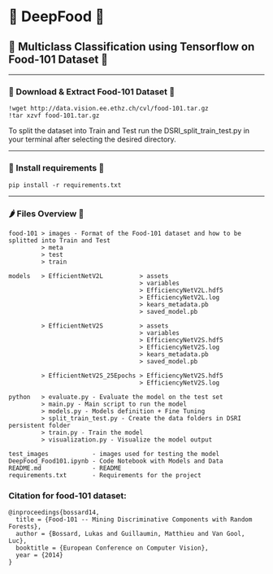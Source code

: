 # 🍕 DeepFood 🍝
## 🥖 Multiclass Classification using Tensorflow on Food-101 Dataset 🥐
-----------------------------------------------------------------------------------------
### 🍟 Download & Extract Food-101 Dataset 🍔
```
!wget http://data.vision.ee.ethz.ch/cvl/food-101.tar.gz
!tar xzvf food-101.tar.gz
```
To split the dataset into Train and Test run the DSRI_split_train_test.py in your terminal after selecting the desired directory.

-----------------------------------------------------------------------------------------
### 🍪 Install requirements 🍬
```
pip install -r requirements.txt
```
-----------------------------------------------------------------------------------------
### 🌶 Files Overview 🌮
```
food-101 > images - Format of the Food-101 dataset and how to be splitted into Train and Test
         > meta
         > test
         > train 

models   > EfficientNetV2L          > assets
                                    > variables 
                                    > EfficiencyNetV2L.hdf5
                                    > EfficiencyNetV2L.log
                                    > kears_metadata.pb
                                    > saved_model.pb

         > EfficientNetV2S          > assets
                                    > variables 
                                    > EfficiencyNetV2S.hdf5
                                    > EfficiencyNetV2S.log
                                    > kears_metadata.pb
                                    > saved_model.pb

         > EfficientNetV2S_25Epochs > EfficiencyNetV2S.hdf5
                                    > EfficiencyNetV2S.log

python   > evaluate.py - Evaluate the model on the test set
         > main.py - Main script to run the model
         > models.py - Models definition + Fine Tuning
         > split_train_test.py - Create the data folders in DSRI persistent folder
         > train.py - Train the model
         > visualization.py - Visualize the model output

test_images            - images used for testing the model
DeepFood_Food101.ipynb - Code Notebook with Models and Data
README.md              - README
requirements.txt       - Requirements for the project
```


### Citation for food-101 dataset:
```
@inproceedings{bossard14,
  title = {Food-101 -- Mining Discriminative Components with Random Forests},
  author = {Bossard, Lukas and Guillaumin, Matthieu and Van Gool, Luc},
  booktitle = {European Conference on Computer Vision},
  year = {2014}
}
```
